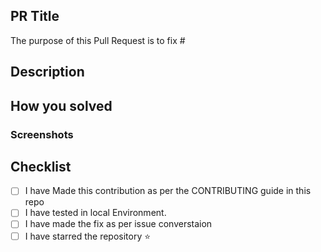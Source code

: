 ## PR Title
<!--- Describe the problems, issues, or needs driving this feature/fix and include links to related issues -->
The purpose of this Pull Request is to fix #<issue-number>

## Description
<!---  Describe the solutions that this feature/fix will introduce to resolve the problems described above -->

## How you solved
<!--- Describe how you are implementing the solutions. -->

### Screenshots
<!---  Include an short video or screenshot if the change affects the UI.  -->
  

##  Checklist
- [ ] I have Made this contribution as per the CONTRIBUTING guide in this repo
- [ ] I have tested in local Environment.
- [ ] I have made the fix as per issue converstaion
- [ ] I have starred the repository ⭐
